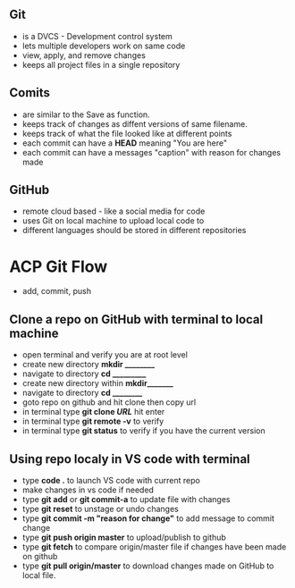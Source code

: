 ## Git 
- is a DVCS - Development control system
- lets multiple developers work on same code
- view, apply, and remove changes
- keeps all project files in a single repository

## Comits
- are similar to the Save as function.
- keeps track of changes as diffent versions of same filename.
- keeps track of what the file looked like at different points
- each commit can have a **HEAD** meaning "You are here"
- each commit can have a messages "caption" with reason for changes made

## GitHub 
- remote cloud based - like a social media for code
- uses Git on local machine to upload local code to <GitHub>
- different languages should be stored in different repositories
  
# ACP Git Flow
- add, commit, push

## Clone a repo on GitHub with terminal to local machine
- open terminal and verify you are at root level
- create new directory **mkdir ________**
- navigate to directory **cd _________**
- create new directory within **mkdir_______**
- navigate to directory **cd ________**
- goto repo on github and hit clone then copy url
- in terminal type **git clone *URL*** hit enter
- in terminal type **git remote -v** to verify
- in terminal type **git status** to verify if you have the current version

## Using repo localy in VS code with terminal
- type **code .** to launch VS code with current repo
- make changes in vs code if needed
- type **git add** or **git commit-a** to update file with changes
- type **git reset** to unstage or undo changes
- type **git commit -m "reason for change"** to add message to commit change
- type **git push origin master** to upload/publish to github
- type **git fetch** to compare origin/master file if changes have been made on github
- type **git pull origin/master** to download changes made on GitHub to local file.




